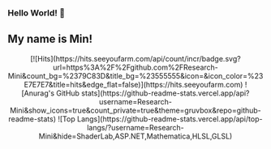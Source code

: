 ### Hello World! 👋
## My name is Min!  
<div align="center">
[![Hits](https://hits.seeyoufarm.com/api/count/incr/badge.svg?url=https%3A%2F%2Fgithub.com%2FResearch-Mini&count_bg=%2379C83D&title_bg=%23555555&icon=&icon_color=%23E7E7E7&title=hits&edge_flat=false)](https://hits.seeyoufarm.com)
![Anurag's GitHub stats](https://github-readme-stats.vercel.app/api?username=Research-Mini&show_icons=true&count_private=true&theme=gruvbox&repo=github-readme-stats)
![Top Langs](https://github-readme-stats.vercel.app/api/top-langs/?username=Research-Mini&hide=ShaderLab,ASP.NET,Mathematica,HLSL,GLSL)
</div>

